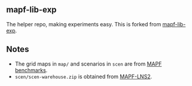 mapf-lib-exp
---

The helper repo, making experiments easy.
This is forked from [mapf-lib-exp](https://github.com/Kei18/mapf-lib-exp).

## Notes

- The grid maps in `map/` and scenarios in `scen` are from [MAPF benchmarks](https://movingai.com/benchmarks/mapf.html).
- `scen/scen-warehouse.zip` is obtained from [MAPF-LNS2](https://github.com/Jiaoyang-Li/MAPF-LNS2).
